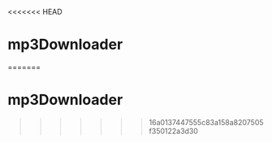 <<<<<<< HEAD
# mp3Downloader
=======
# mp3Downloader
>>>>>>> 16a0137447555c83a158a8207505f350122a3d30
